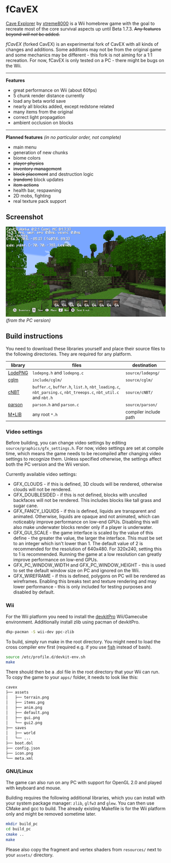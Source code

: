 # fCavEX

[Cave Explorer](https://github.com/xtreme8000/CavEX) by [xtreme8000](https://github.com/xtreme8000) is a Wii homebrew game with the goal to recreate most of the core survival aspects up until Beta 1.7.3. ~~Any features beyond *will not* be added.~~

*fCavEX* (forked CavEX) is an experimental fork of CavEX with all kinds of changes and additions. Some additions may not be from the original game and some mechanics may be different - this fork is not aiming for a 1:1 recreation. For now, fCavEX is only tested on a PC - there might be bugs on the Wii.

---

**Features**
* great performance on Wii (about 60fps)
* 5 chunk render distance currently
* load any beta world save
* nearly all blocks added, except redstone related
* many items from the original
* correct light propagation
* ambient occlusion on blocks

---

**Planned features** *(in no particular order, not complete)*
* main menu
* generation of new chunks
* biome colors
* ~~player physics~~
* ~~inventory management~~
* ~~block placement~~ and destruction logic
* ~~(random)~~ block updates
* ~~item actions~~
* health bar, respawning
* 2D mobs, fighting
* real texture pack support

## Screenshot

![ingame0](docs/ingame0.png)
*(from the PC version)*

## Build instructions

You need to download these libraries yourself and place their source files to the following directories. They are required for any platform.

| library | files | destination |
| --- | --- | --- |
| [LodePNG](https://github.com/lvandeve/lodepng) | `lodepng.h` and `lodepng.c` | `source/lodepng/` |
| [cglm](https://github.com/recp/cglm) | `include/cglm/` | `source/cglm/` |
| [cNBT](https://github.com/chmod222/cNBT) | `buffer.c`, `buffer.h`, `list.h`, `nbt_loading.c`, `nbt_parsing.c`, `nbt_treeops.c`, `nbt_util.c` and `nbt.h` | `source/cNBT/` |
| [parson](https://github.com/kgabis/parson) | `parson.h` and `parson.c` | `source/parson/` |
| [M*LIB](https://github.com/P-p-H-d/mlib) | any root `*.h` | compiler include path |

### Video settings

Before building, you can change video settings by editing `source/graphics/gfx_settings.h`. For now, video settings are set at compile time, which means the game needs to be recompiled after changing video settings to recognize them. Unless specified otherwise, the settings affect both the PC version and the Wii version.

Currently available video settings:

* GFX_CLOUDS - if this is defined, 3D clouds will be rendered, otherwise clouds will not be rendered.
* GFX_DOUBLESIDED - if this is not defined, blocks with unculled backfaces will not be rendered. This includes blocks like tall grass and sugar cane.
* GFX_FANCY_LIQUIDS - if this is defined, liquids are transparent and animated. Otherwise, liquids are opaque and not animated, which can noticeably improve performance on low-end GPUs. Disabling this will also make underwater blocks render only if a player is underwater.
* GFX_GUI_SCALE - the game interface is scaled by the value of this define - the greater the value, the larger the interface. This must be set to an integer which isn't lower than 1. The default value of 2 is recommended for the resolution of 640x480. For 320x240, setting this to 1 is recommended. Running the game at a low resolution can greatly improve performance on low-end GPUs.
* GFX_PC_WINDOW_WIDTH and GFX_PC_WINDOW_HEIGHT - this is used to set the default window size on PC and ignored on the Wii.
* GFX_WIREFRAME - if this is defined, polygons on PC will be rendered as wireframes. Enabling this breaks text and texture rendering and may lower performance - this is only included for testing purposes and disabled by default.

### Wii

For the Wii platform you need to install the [devkitPro](https://devkitpro.org/wiki/Getting_Started) Wii/Gamecube environment. Additionally install zlib using pacman of devkitPro.

```bash
dkp-pacman -S wii-dev ppc-zlib
```

To build, simply run make in the root directory. You might need to load the cross compiler env first (required e.g. if you use [fish](https://fishshell.com/) instead of bash).

```bash
source /etc/profile.d/devkit-env.sh
make
```

There should then be a .dol file in the root directory that your Wii can run. To copy the game to your `apps/` folder, it needs to look like this:
```
cavex
├── assets
│   ├── terrain.png
│   ├── items.png
│   ├── anim.png
│   ├── default.png
│   ├── gui.png
│   └── gui2.png
├── saves
│   ├── world
│   └── ...
├── boot.dol
├── config.json
├── icon.png
└── meta.xml
```

### GNU/Linux

The game can also run on any PC with support for OpenGL 2.0 and played with keyboard and mouse.

Building requires the following additional libraries, which you can install with your system package manager: `zlib`, `glfw3` and `glew`. You can then use CMake and gcc to build. The already existing Makefile is for the Wii platform only and might be removed sometime later.

```bash
mkdir build_pc
cd build_pc
cmake ..
make
```

Please also copy the fragment and vertex shaders from `resources/` next to your `assets/` directory.
